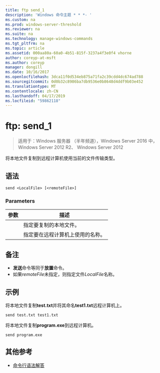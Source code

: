```yaml
---
title: ftp send_1
description: 'Windows 命令主题 * * *- '
ms.custom: na
ms.prod: windows-server-threshold
ms.reviewer: na
ms.suite: na
ms.technology: manage-windows-commands
ms.tgt_pltfrm: na
ms.topic: article
ms.assetid: 000aa80a-60a0-4b51-815f-3237a4f3e0f4 vhorne
author: coreyp-at-msft
ms.author: coreyp
manager: dongill
ms.date: 10/16/2017
ms.openlocfilehash: 3dca11f0d534eb875a71fa2c39cdd4dc674ad788
ms.sourcegitcommit: 0d0b32c8986ba7db9536e0b8648d4ddf9b03e452
ms.translationtype: MT
ms.contentlocale: zh-CN
ms.lasthandoff: 04/17/2019
ms.locfileid: "59862118"
---
```

# <a name="ftp-send1"></a>ftp: send_1

>适用于：Windows 服务器 （半年频道），Windows Server 2016 中，Windows Server 2012 R2、 Windows Server 2012

将本地文件复制到远程计算机使用当前的文件传输类型。   
## <a name="syntax"></a>语法  
```  
send <LocalFile> [<remoteFile>]  
```  
### <a name="parameters"></a>Parameters  
|参数|描述|  
|-------|--------|  
|<LocalFile>|指定要复制的本地文件。|  
|<remoteFile>|指定要在远程计算机上使用的名称。|  
## <a name="remarks"></a>备注  
-   **发送**命令等同于**放置**命令。  
-   如果*remoteFile*未指定，则指定文件*LocalFile*名称。  
## <a name="BKMK_Examples"></a>示例  
将本地文件复制**test.txt**并将其命名**test1.txt**远程计算机上。  
```  
send test.txt test1.txt  
```  
将本地文件复制**program.exe**到远程计算机。  
```  
send program.exe  
```  
## <a name="additional-references"></a>其他参考  
-   [命令行语法解答](command-line-syntax-key.md)  

